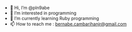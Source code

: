 - 👋 Hi, I’m @pln9abe
- 👀 I’m interested in programming  
- 🌱 I’m currently learning Ruby programming
- 📫 How to reach me : bernabe.cambarihanjr@gmail.com

<!---
pln9abe/pln9abe is a ✨ special ✨ repository because its `README.md` (this file) appears on your GitHub profile.
You can click the Preview link to take a look at your changes.
--->
